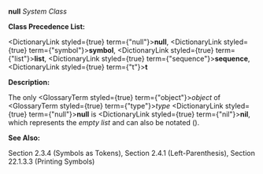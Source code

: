 **null** *System Class* 



**Class Precedence List:** 



<DictionaryLink styled={true} term={"null"}><b>null</b></DictionaryLink>, <DictionaryLink styled={true} term={"symbol"}><b>symbol</b></DictionaryLink>, <DictionaryLink styled={true} term={"list"}><b>list</b></DictionaryLink>, <DictionaryLink styled={true} term={"sequence"}><b>sequence</b></DictionaryLink>, <DictionaryLink styled={true} term={"t"}><b>t</b></DictionaryLink> 



**Description:** 



The only <GlossaryTerm styled={true} term={"object"}><i>object</i></GlossaryTerm> of <GlossaryTerm styled={true} term={"type"}><i>type</i></GlossaryTerm> <DictionaryLink styled={true} term={"null"}><b>null</b></DictionaryLink> is <DictionaryLink styled={true} term={"nil"}><b>nil</b></DictionaryLink>, which represents the *empty list* and can also be notated (). 



**See Also:** 



Section 2.3.4 (Symbols as Tokens), Section 2.4.1 (Left-Parenthesis), Section 22.1.3.3 (Printing Symbols) 







 



 



